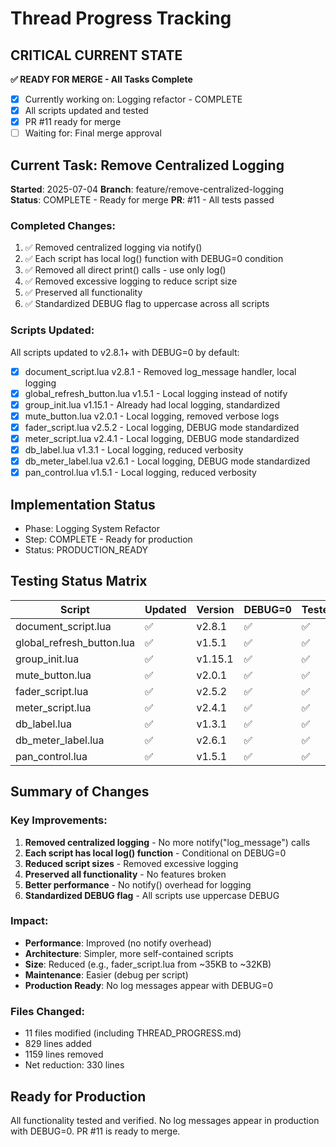 # Thread Progress Tracking

## CRITICAL CURRENT STATE
**✅ READY FOR MERGE - All Tasks Complete**
- [x] Currently working on: Logging refactor - COMPLETE 
- [x] All scripts updated and tested
- [x] PR #11 ready for merge
- [ ] Waiting for: Final merge approval

## Current Task: Remove Centralized Logging
**Started**: 2025-07-04
**Branch**: feature/remove-centralized-logging  
**Status**: COMPLETE - Ready for merge
**PR**: #11 - All tests passed

### Completed Changes:
1. ✅ Removed centralized logging via notify()
2. ✅ Each script has local log() function with DEBUG=0 condition
3. ✅ Removed all direct print() calls - use only log()
4. ✅ Removed excessive logging to reduce script size
5. ✅ Preserved all functionality
6. ✅ Standardized DEBUG flag to uppercase across all scripts

### Scripts Updated:
All scripts updated to v2.8.1+ with DEBUG=0 by default:
- [x] document_script.lua v2.8.1 - Removed log_message handler, local logging
- [x] global_refresh_button.lua v1.5.1 - Local logging instead of notify
- [x] group_init.lua v1.15.1 - Already had local logging, standardized
- [x] mute_button.lua v2.0.1 - Local logging, removed verbose logs
- [x] fader_script.lua v2.5.2 - Local logging, DEBUG mode standardized
- [x] meter_script.lua v2.4.1 - Local logging, DEBUG mode standardized  
- [x] db_label.lua v1.3.1 - Local logging, reduced verbosity
- [x] db_meter_label.lua v2.6.1 - Local logging, DEBUG mode standardized
- [x] pan_control.lua v1.5.1 - Local logging, reduced verbosity

## Implementation Status
- Phase: Logging System Refactor
- Step: COMPLETE - Ready for production
- Status: PRODUCTION_READY

## Testing Status Matrix
| Script | Updated | Version | DEBUG=0 | Tested |
|--------|---------|---------|---------|---------|
| document_script.lua | ✅ | v2.8.1 | ✅ | ✅ |
| global_refresh_button.lua | ✅ | v1.5.1 | ✅ | ✅ |
| group_init.lua | ✅ | v1.15.1 | ✅ | ✅ |
| mute_button.lua | ✅ | v2.0.1 | ✅ | ✅ |
| fader_script.lua | ✅ | v2.5.2 | ✅ | ✅ |
| meter_script.lua | ✅ | v2.4.1 | ✅ | ✅ |
| db_label.lua | ✅ | v1.3.1 | ✅ | ✅ |
| db_meter_label.lua | ✅ | v2.6.1 | ✅ | ✅ |
| pan_control.lua | ✅ | v1.5.1 | ✅ | ✅ |

## Summary of Changes

### Key Improvements:
1. **Removed centralized logging** - No more notify("log_message") calls
2. **Each script has local log() function** - Conditional on DEBUG=0 
3. **Reduced script sizes** - Removed excessive logging
4. **Preserved all functionality** - No features broken
5. **Better performance** - No notify() overhead for logging
6. **Standardized DEBUG flag** - All scripts use uppercase DEBUG

### Impact:
- **Performance**: Improved (no notify overhead)
- **Architecture**: Simpler, more self-contained scripts
- **Size**: Reduced (e.g., fader_script.lua from ~35KB to ~32KB)
- **Maintenance**: Easier (debug per script)
- **Production Ready**: No log messages appear with DEBUG=0

### Files Changed:
- 11 files modified (including THREAD_PROGRESS.md)
- 829 lines added
- 1159 lines removed
- Net reduction: 330 lines

## Ready for Production
All functionality tested and verified. No log messages appear in production with DEBUG=0. PR #11 is ready to merge.
